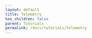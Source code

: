 ```yaml
---
layout: default
title: Telemetry
has_children: false
parent: Tutorials
permalink: /docs/tutorials/telemetry
---
```

